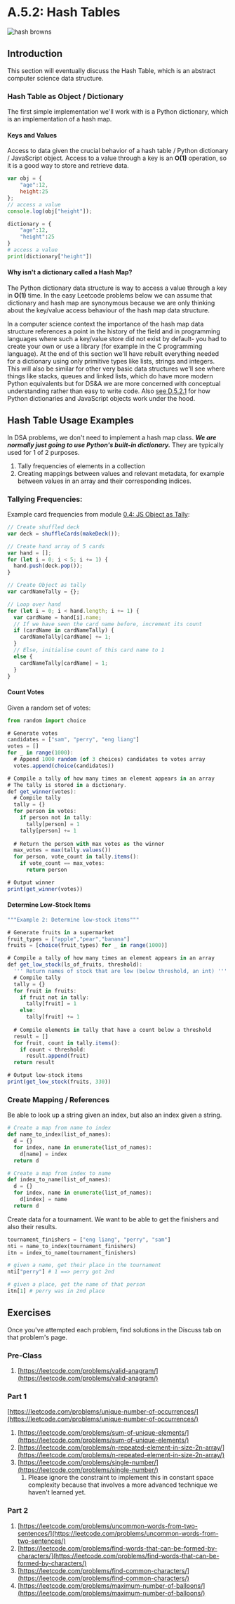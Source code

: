 # A.5.2: Hash Tables

![hash browns](../../../.gitbook/assets/hashbrowns.png)

## Introduction

This section will eventually discuss the Hash Table, which is an abstract computer science data structure. 

### Hash Table as Object / Dictionary

The first simple implementation we'll work with is a Python dictionary, which is an implementation of a hash map.

#### Keys and Values

Access to data given the crucial behavior of a hash table / Python dictionary / JavaScript object. Access to a value through a key is an **O\(1\)** operation, so it is a good way to store and retrieve data.

```javascript
var obj = {
    "age":12,
    height:25
};
// access a value
console.log(obj["height"]);
```

```python
dictionary = {
    "age":12,
    "height":25
}
# access a value
print(dictionary["height"])
```

#### Why isn't a dictionary called a Hash Map?

The Python dictionary data structure is way to access a value through a key in **O\(1\)** time. In the easy Leetcode problems below we can assume that dictionary and hash map are synonymous because we are only thinking about the key/value access behaviour of the hash map data structure.

In a computer science context the importance of the hash map data structure references a point in the history of the field and in programming languages where such a key/value store did not exist by default- you had to create your own or use a library \(for example in the C programming language\). At the end of this section we'll have rebuilt everything needed for a dictionary using only primitive types like lists, strings and integers. This will also be similar for other very basic data structures we'll see where things like stacks, queues and linked lists, which do have more modern Python equivalents but for DS&A we are more concerned with conceptual understanding rather than easy to write code. Also [see D.5.2.1](d.5.2.1-hash-table-data-structure.md) for how Python dictionaries and JavaScript objects work under the hood.

## Hash Table Usage Examples

In DSA problems, we don't need to implement a hash map class. _**We are normally just going to use Python's built-in dictionary.**_ They are typically used for 1 of 2 purposes.

1. Tally frequencies of elements in a collection
2. Creating mappings between values and relevant metadata, for example between values in an array and their corresponding indices.

### Tallying Frequencies:

Example card frequencies from module [0.4: JS Object as Tally](../../../0-language-and-tooling/0.4-js-object-as-tally.md):

```javascript
// Create shuffled deck
var deck = shuffleCards(makeDeck());

// Create hand array of 5 cards
var hand = [];
for (let i = 0; i < 5; i += 1) {
  hand.push(deck.pop());
}

// Create Object as tally
var cardNameTally = {};

// Loop over hand
for (let i = 0; i < hand.length; i += 1) {
  var cardName = hand[i].name;
  // If we have seen the card name before, increment its count
  if (cardName in cardNameTally) {
    cardNameTally[cardName] += 1;
  }
  // Else, initialise count of this card name to 1
  else {
    cardNameTally[cardName] = 1;
  }
}
```

#### Count Votes

Given a random set of votes:

```javascript
from random import choice

# Generate votes
candidates = ["sam", "perry", "eng liang"]
votes = []
for _ in range(1000):
  # Append 1000 random (of 3 choices) candidates to votes array
  votes.append(choice(candidates))
```

```javascript
# Compile a tally of how many times an element appears in an array
# The tally is stored in a dictionary.
def get_winner(votes):
  # Compile tally
  tally = {}
  for person in votes:
    if person not in tally:
      tally[person] = 1
    tally[person] += 1
  
  # Return the person with max votes as the winner
  max_votes = max(tally.values())
  for person, vote_count in tally.items():
    if vote_count == max_votes:
      return person

# Output winner
print(get_winner(votes))
```

#### Determine Low-Stock Items

```javascript
"""Example 2: Determine low-stock items"""

# Generate fruits in a supermarket
fruit_types = ["apple","pear","banana"]
fruits = [choice(fruit_types) for _ in range(1000)]

# Compile a tally of how many times an element appears in an array
def get_low_stock(ls_of_fruits, threshold):
  ''' Return names of stock that are low (below threshold, an int) '''
  # Compile tally
  tally = {}
  for fruit in fruits:
    if fruit not in tally:
      tally[fruit] = 1
    else:
      tally[fruit] += 1
  
  # Compile elements in tally that have a count below a threshold
  result = []
  for fruit, count in tally.items():
    if count < threshold:
      result.append(fruit)
  return result

# Output low-stock items
print(get_low_stock(fruits, 330))
```

### Create Mapping / References

Be able to look up a string given an index, but also an index given a string.

```python
# Create a map from name to index
def name_to_index(list_of_names):
  d = {}
  for index, name in enumerate(list_of_names):
    d[name] = index
  return d

# Create a map from index to name
def index_to_name(list_of_names):
  d = {}
  for index, name in enumerate(list_of_names):
    d[index] = name
  return d
```

Create data for a tournament. We want to be able to get the finishers and also their results.

```python
tournament_finishers = ["eng liang", "perry", "sam"]
nti = name_to_index(tournament_finishers)
itn = index_to_name(tournament_finishers)

# given a name, get their place in the tournament
nti["perry"] # 1 ==> perry got 2nd

# given a place, get the name of that person
itn[1] # perry was in 2nd place
```

## Exercises

Once you've attempted each problem, find solutions in the Discuss tab on that problem's page.

### Pre-Class

1. [https://leetcode.com/problems/valid-anagram/](https://leetcode.com/problems/valid-anagram/)

### Part 1

[https://leetcode.com/problems/unique-number-of-occurrences/](https://leetcode.com/problems/unique-number-of-occurrences/)

1. [https://leetcode.com/problems/sum-of-unique-elements/](https://leetcode.com/problems/sum-of-unique-elements/)
2. [https://leetcode.com/problems/n-repeated-element-in-size-2n-array/](https://leetcode.com/problems/n-repeated-element-in-size-2n-array/)
3. [https://leetcode.com/problems/single-number/](https://leetcode.com/problems/single-number/)
   1. Please ignore the constraint to implement this in constant space complexity because that involves a more advanced technique we haven't learned yet.

### Part 2

1. [https://leetcode.com/problems/uncommon-words-from-two-sentences/](https://leetcode.com/problems/uncommon-words-from-two-sentences/)
2. [https://leetcode.com/problems/find-words-that-can-be-formed-by-characters/](https://leetcode.com/problems/find-words-that-can-be-formed-by-characters/)
3. [https://leetcode.com/problems/find-common-characters/](https://leetcode.com/problems/find-common-characters/)
4. [https://leetcode.com/problems/maximum-number-of-balloons/](https://leetcode.com/problems/maximum-number-of-balloons/)

